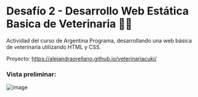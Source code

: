 # Desafío 2 - Desarrollo Web Estática Basica de Veterinaria 👩‍💻
Actividad del curso de Argentina Programa, desarrollando una web básica de veterinaria utilizando HTML y CSS.

Proyecto: https://alejandraorellano.github.io/veterinariacuki/

<h3> Vista preliminar: </h3>

![image](https://user-images.githubusercontent.com/90290000/160011940-48683c1a-45ba-4164-9be0-e10e1ebdd916.png)
